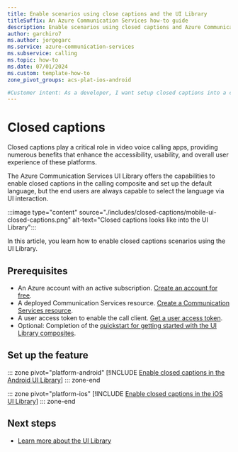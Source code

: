```yaml
---
title: Enable scenarios using close captions and the UI Library
titleSuffix: An Azure Communication Services how-to guide
description: Enable scenarios using closed captions and Azure Communication Services UI Library.
author: garchiro7
ms.author: jorgegarc
ms.service: azure-communication-services
ms.subservice: calling
ms.topic: how-to 
ms.date: 07/01/2024
ms.custom: template-how-to
zone_pivot_groups: acs-plat-ios-android

#Customer intent: As a developer, I want setup closed captions into a call using the UI Library.
---
```


# Closed captions

Closed captions play a critical role in video voice calling apps, providing numerous benefits that enhance the accessibility, usability, and overall user experience of these platforms.

The Azure Communication Services UI Library offers the capabilities to enable closed captions in the calling composite and set up the default language, but the end users are always capable to select the language via UI interaction.

:::image type="content" source="./includes/closed-captions/mobile-ui-closed-captions.png" alt-text="Closed captions looks like into the UI Library":::

In this article, you learn how to enable closed captions scenarios using the UI Library.

## Prerequisites

- An Azure account with an active subscription. [Create an account for free](https://azure.microsoft.com/free/?WT.mc_id=A261C142F).
- A deployed Communication Services resource. [Create a Communication Services resource](../../quickstarts/create-communication-resource.md).
- A user access token to enable the call client. [Get a user access token](../../quickstarts/access-tokens.md).
- Optional: Completion of the [quickstart for getting started with the UI Library composites](../../quickstarts/ui-library/get-started-composites.md).

## Set up the feature

::: zone pivot="platform-android"
[!INCLUDE [Enable closed captions in the Android UI Library](./includes/closed-captions/android.md)]
::: zone-end

::: zone pivot="platform-ios"
[!INCLUDE [Enable closed captions in the iOS UI Library](./includes/closed-captions/ios.md)]
::: zone-end

## Next steps

- [Learn more about the UI Library](../../concepts/ui-library/ui-library-overview.md)
